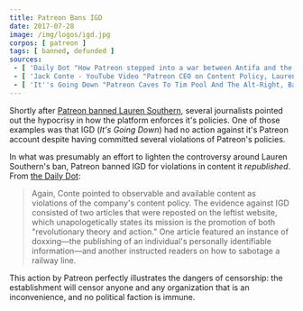 ```yaml
---
title: Patreon Bans IGD
date: 2017-07-28
image: /img/logos/igd.jpg
corpos: [ patreon ]
tags: [ banned, defunded ]
sources:
 - [ 'Daily Dot "How Patreon stepped into a war between Antifa and the alt-right" by David Gilmour (7 Aug 2017)', 'https://www.dailydot.com/debug/patreon-antifa-altright-igd-lauren-southern/' ]
 - [ 'Jack Conte - YouTube Video "Patreon CEO on Content Policy, Lauren Southern, and IGD" (28 July 2017)', 'https://www.youtube.com/watch?v=YmcK6GvgVPs' ]
 - [ 'It''s Going Down "Patreon Caves To Tim Pool And The Alt-Right, Bans IGD" (31 July 2017)', 'https://itsgoingdown.org/patreon-caves-to-tim-pool-alt-right-bans-igd/' ]
---
```


Shortly after [Patreon banned Lauren Southern](/e/patreon-bans-lauren-southern/), several journalists pointed out the hypocrisy in how the platform enforces it's policies.
One of those examples was that IGD (_It's Going Down_) had no action against it's Patreon account despite having committed several violations of Patreon's policies.

In what was presumably an effort to lighten the controversy around Lauren Southern's ban, Patreon banned IGD for violations in content it _republished_.
From [the Daily Dot](https://www.dailydot.com/debug/patreon-antifa-altright-igd-lauren-southern/):
> Again, Conte pointed to observable and available content as violations of the company's content policy.
> The evidence against IGD consisted of two articles that were reposted on the leftist website, which unapologetically states its mission is the promotion of both "revolutionary theory and action."
> One article featured an instance of doxxing—the publishing of an individual's personally identifiable information—and another instructed readers on how to sabotage a railway line.

This action by Patreon perfectly illustrates the dangers of censorship: the establishment will censor anyone and any organization that is an inconvenience, and no political faction is immune.
